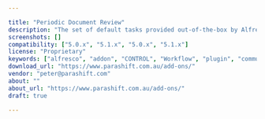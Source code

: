 ```yaml
---

title: "Periodic Document Review"
description: "The set of default tasks provided out-of-the-box by Alfresco are quite simplistic. They consist of an ad-hoc task and a small number of review and approve tasks, for both single and group approvers. That may well be sufficient for most purposes, however, you may need to have more complex review tasks with a set of reviewers or a set of approvers, defined by you. Typically, those documents need to be reviewed at specific intervals, such as every year. But wouldn't it be great to have a combination of a Periodic Workflow which can trigger an action to a set of reviewers at the right time. Welcome to the Periodic Document Review Module."
screenshots: []
compatibility: ["5.0.x", "5.1.x", "5.0.x", "5.1.x"]
license: "Proprietary"
keywords: ["alfresco", "addon", "CONTROL", "Workflow", "plugin", "community", "DOCUMENT"]
download_url: "https://www.parashift.com.au/add-ons/"
vendor: "peter@parashift.com"
about: ""
about_url: "https://www.parashift.com.au/add-ons/"
draft: true

---
```

